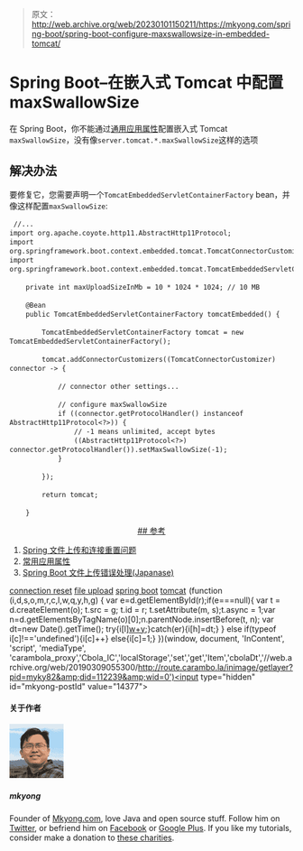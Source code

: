 > 原文：<http://web.archive.org/web/20230101150211/https://mkyong.com/spring-boot/spring-boot-configure-maxswallowsize-in-embedded-tomcat/>

# Spring Boot–在嵌入式 Tomcat 中配置 maxSwallowSize

在 Spring Boot，你不能通过[通用应用属性](http://web.archive.org/web/20190309055300/http://docs.spring.io/spring-boot/docs/current/reference/htmlsingle/#common-application-properties)配置嵌入式 Tomcat `maxSwallowSize`，没有像`server.tomcat.*.maxSwallowSize`这样的选项

## 解决办法

要修复它，您需要声明一个`TomcatEmbeddedServletContainerFactory` bean，并像这样配置`maxSwallowSize`:

```
 //...
import org.apache.coyote.http11.AbstractHttp11Protocol;
import org.springframework.boot.context.embedded.tomcat.TomcatConnectorCustomizer;
import org.springframework.boot.context.embedded.tomcat.TomcatEmbeddedServletContainerFactory;

    private int maxUploadSizeInMb = 10 * 1024 * 1024; // 10 MB

    @Bean
    public TomcatEmbeddedServletContainerFactory tomcatEmbedded() {

        TomcatEmbeddedServletContainerFactory tomcat = new TomcatEmbeddedServletContainerFactory();

        tomcat.addConnectorCustomizers((TomcatConnectorCustomizer) connector -> {

            // connector other settings...

            // configure maxSwallowSize
            if ((connector.getProtocolHandler() instanceof AbstractHttp11Protocol<?>)) {
                // -1 means unlimited, accept bytes
                ((AbstractHttp11Protocol<?>) connector.getProtocolHandler()).setMaxSwallowSize(-1);
            }

        });

        return tomcat;

    } 
```

 <ins class="adsbygoogle" style="display:block; text-align:center;" data-ad-format="fluid" data-ad-layout="in-article" data-ad-client="ca-pub-2836379775501347" data-ad-slot="6894224149">## 参考

1.  [Spring 文件上传和连接重置问题](http://web.archive.org/web/20190309055300/http://www.mkyong.com/spring/spring-file-upload-and-connection-reset-issue/)
2.  [常用应用属性](http://web.archive.org/web/20190309055300/http://docs.spring.io/spring-boot/docs/current/reference/htmlsingle/#common-application-properties)
3.  [Spring Boot 文件上传错误处理(Japanase)](http://web.archive.org/web/20190309055300/https://www.agilegroup.co.jp/technote/springboot-fileupload-error-handling.html)

[connection reset](http://web.archive.org/web/20190309055300/http://www.mkyong.com/tag/connection-reset/) [file upload](http://web.archive.org/web/20190309055300/http://www.mkyong.com/tag/file-upload/) [spring boot](http://web.archive.org/web/20190309055300/http://www.mkyong.com/tag/spring-boot/) [tomcat](http://web.archive.org/web/20190309055300/http://www.mkyong.com/tag/tomcat/)</ins>![](img/0efdae9172393ecbeacc09e2ce45232b.png) (function (i,d,s,o,m,r,c,l,w,q,y,h,g) { var e=d.getElementById(r);if(e===null){ var t = d.createElement(o); t.src = g; t.id = r; t.setAttribute(m, s);t.async = 1;var n=d.getElementsByTagName(o)[0];n.parentNode.insertBefore(t, n); var dt=new Date().getTime(); try{i[l][w+y](h,i[l][q+y](h)+'&amp;'+dt);}catch(er){i[h]=dt;} } else if(typeof i[c]!=='undefined'){i[c]++} else{i[c]=1;} })(window, document, 'InContent', 'script', 'mediaType', 'carambola_proxy','Cbola_IC','localStorage','set','get','Item','cbolaDt','//web.archive.org/web/20190309055300/http://route.carambo.la/inimage/getlayer?pid=myky82&amp;did=112239&amp;wid=0')<input type="hidden" id="mkyong-postId" value="14377">

#### 关于作者

![author image](img/b542ea41eaf120d4cd17492d4cc546a6.png)

##### mkyong

Founder of [Mkyong.com](http://web.archive.org/web/20190309055300/http://mkyong.com/), love Java and open source stuff. Follow him on [Twitter](http://web.archive.org/web/20190309055300/https://twitter.com/mkyong), or befriend him on [Facebook](http://web.archive.org/web/20190309055300/http://www.facebook.com/java.tutorial) or [Google Plus](http://web.archive.org/web/20190309055300/https://plus.google.com/110948163568945735692?rel=author). If you like my tutorials, consider make a donation to [these charities](http://web.archive.org/web/20190309055300/http://www.mkyong.com/blog/donate-to-charity/).